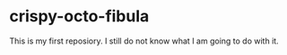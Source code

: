 # crispy-octo-fibula
This is my first reposiory. I still do not know what I am going to do with it.
